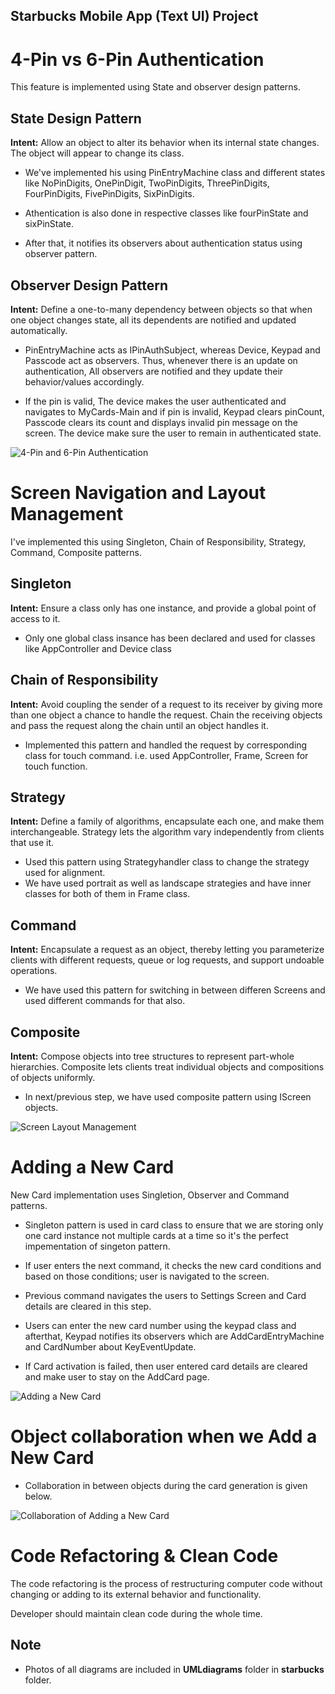 ## Starbucks Mobile App (Text UI) Project

# 4-Pin vs 6-Pin Authentication
 
This feature is implemented using State and observer design patterns.
 
## State Design Pattern
 
**Intent:** Allow an object to alter its behavior when its internal state changes. The object will appear to change its class.
 
- We've implemented his using PinEntryMachine class and different states like NoPinDigits, OnePinDigit, TwoPinDigits, ThreePinDigits, FourPinDigits, FivePinDigits, SixPinDigits.

-  Athentication is also done in respective classes like fourPinState and sixPinState.

-  After that, it notifies its observers about authentication status using observer pattern.
 

## Observer Design Pattern
 
**Intent:** Define a one-to-many dependency between objects so that when one object changes state, all its dependents are notified and updated automatically.
 
- PinEntryMachine acts as IPinAuthSubject, whereas Device, Keypad and Passcode act as observers. Thus, whenever there is an update on authentication, All observers are notified and they update their behavior/values accordingly.
 
- If the pin is valid, The device makes the user authenticated and navigates to MyCards-Main and if pin is invalid, Keypad clears pinCount, Passcode clears its count and displays invalid pin message on the screen. The device make sure the user to remain in authenticated state.

![4-Pin and 6-Pin Authentication](https://user-images.githubusercontent.com/89321718/139566018-a6b4bac3-71d0-452d-87de-2a4ff21195f6.png)


 
# Screen Navigation and Layout Management
 
I've implemented this using Singleton, Chain of Responsibility, Strategy, Command, Composite patterns.
 
## Singleton
 
**Intent:** Ensure a class only has one instance, and provide a global point of access to it.
 
- Only one global class insance has been declared and used for classes like AppController and Device class

## Chain of Responsibility
 
**Intent:** Avoid coupling the sender of a request to its receiver by giving more than one object a chance to handle the request. Chain the receiving objects and pass the request along the chain until an object handles it.
 
- Implemented this pattern and handled the request by corresponding class for touch command. i.e. used AppController, Frame, Screen for touch function. 
 
 
## Strategy
 
**Intent:** Define a family of algorithms, encapsulate each one, and make them interchangeable. Strategy lets the algorithm vary independently from clients that use it.
 
- Used this pattern using Strategyhandler class to change the strategy used for alignment.
- We have used portrait as well as landscape strategies and have inner classes for both of them in Frame class.  


## Command
 
**Intent:** Encapsulate a request as an object, thereby letting you parameterize clients with different requests, queue or log requests, and support undoable operations.
 
- We have used this pattern for switching in between differen Screens and used different commands for that also.
 
 
## Composite

**Intent:** Compose objects into tree structures to represent part-whole hierarchies. Composite lets clients treat individual objects and compositions of objects uniformly.
 
- In next/previous step, we have used composite pattern using IScreen objects. 
 

![Screen Layout Management](https://user-images.githubusercontent.com/89321718/139566022-ee1adcfa-10ae-42a5-a6d2-1a9a621dc055.png)



# Adding a New Card
 
New Card implementation uses Singletion, Observer and Command patterns.  

- Singleton pattern is used in card class to ensure that we are storing only one card instance not multiple cards at a time so it's the perfect impementation of singeton pattern.
 
- If user enters the next command, it checks the new card conditions and based on those conditions; user is navigated to the screen. 
- Previous command navigates the users to Settings Screen and Card details are cleared in this step.
 
- Users can enter the new card number using the keypad class and afterthat, Keypad notifies its observers which are AddCardEntryMachine and CardNumber about KeyEventUpdate.

- If Card activation is failed, then user entered card details are cleared and make user to stay on the AddCard page. 

![Adding a New Card](https://user-images.githubusercontent.com/89316778/139557026-b8295d91-e264-444b-a1ae-8bf124f14c27.png)




 # Object collaboration when we Add a New Card
 
 - Collaboration in between objects during the card generation is given below.

 
 ![Collaboration of Adding a New Card](https://user-images.githubusercontent.com/89321718/139566040-0a6cf6d9-e79e-4467-84be-5ba8d1ac4be7.png)

 
 
 
 # Code Refactoring & Clean Code
 
 The code refactoring is the process of restructuring computer code without changing or adding to its external behavior and functionality.
 
 Developer should maintain clean code during the whole time.

 
## Note

- Photos of all diagrams are included in **UMLdiagrams** folder in **starbucks** folder.


